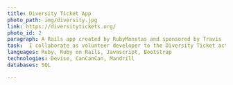 ```yaml
---
title: Diversity Ticket App
photo_path: img/diversity.jpg
link: https://diversitytickets.org/ 
photo_id: 2
paragraph: A Rails app created by RubyMonstas and sponsored by Travis
task:  I collaborate as volunteer developer to the Diversity Ticket action promoted by Travis CI I help enhancing and fixing the Rails app
languages: Ruby, Ruby on Rails, Javascript, Bootstrap
technologies: Devise, CanCanCan, Mandrill 
databases: SQL

---
```

